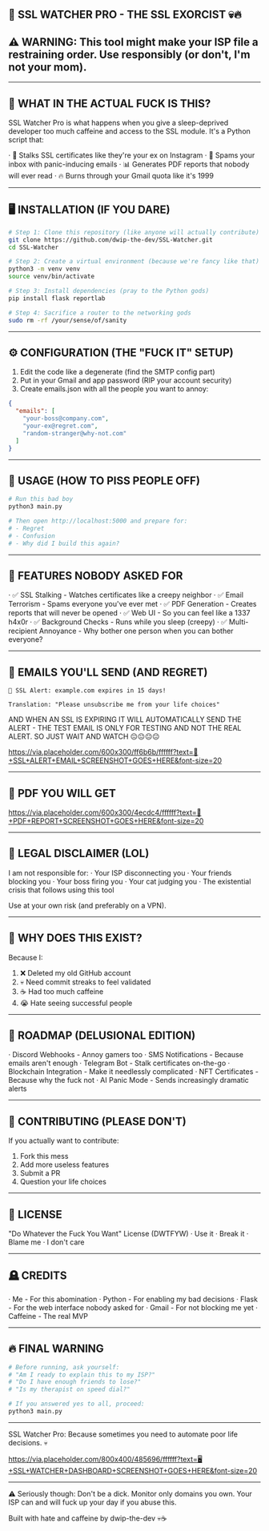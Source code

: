 ## 🚨 SSL WATCHER PRO - THE SSL EXORCIST 💀🔥

## ⚠️ WARNING: This tool might make your ISP file a restraining order. Use responsibly (or don't, I'm not your mom).

---

## 🗿 WHAT IN THE ACTUAL FUCK IS THIS?

SSL Watcher Pro is what happens when you give a sleep-deprived developer too much caffeine and access to the SSL module. It's a Python script that:

· 👀 Stalks SSL certificates like they're your ex on Instagram
· 📧 Spams your inbox with panic-inducing emails
· 📊 Generates PDF reports that nobody will ever read
· 🔥 Burns through your Gmail quota like it's 1999

---

## 🖥️ INSTALLATION (IF YOU DARE)

```bash
# Step 1: Clone this repository (like anyone will actually contribute)
git clone https://github.com/dwip-the-dev/SSL-Watcher.git
cd SSL-Watcher

# Step 2: Create a virtual environment (because we're fancy like that)
python3 -m venv venv
source venv/bin/activate

# Step 3: Install dependencies (pray to the Python gods)
pip install flask reportlab

# Step 4: Sacrifice a router to the networking gods
sudo rm -rf /your/sense/of/sanity
```

---

## ⚙️ CONFIGURATION (THE "FUCK IT" SETUP)

1. Edit the code like a degenerate (find the SMTP config part)
2. Put in your Gmail and app password (RIP your account security)
3. Create emails.json with all the people you want to annoy:

```json
{
  "emails": [
    "your-boss@company.com",
    "your-ex@regret.com", 
    "random-stranger@why-not.com"
  ]
}
```

---

## 🚀 USAGE (HOW TO PISS PEOPLE OFF)

```bash
# Run this bad boy
python3 main.py

# Then open http://localhost:5000 and prepare for:
# - Regret
# - Confusion  
# - Why did I build this again?
```

---

## 🎯 FEATURES NOBODY ASKED FOR

· ✅ SSL Stalking - Watches certificates like a creepy neighbor
· ✅ Email Terrorism - Spams everyone you've ever met
· ✅ PDF Generation - Creates reports that will never be opened
· ✅ Web UI - So you can feel like a 1337 h4x0r
· ✅ Background Checks - Runs while you sleep (creepy)
· ✅ Multi-recipient Annoyance - Why bother one person when you can bother everyone?

---

## 📧 EMAILS YOU'LL SEND (AND REGRET)

```
🚨 SSL Alert: example.com expires in 15 days!

Translation: "Please unsubscribe me from your life choices"
```

AND WHEN AN SSL IS EXPIRING IT WILL AUTOMATICALLY SEND THE ALERT - THE TEST EMAIL IS ONLY FOR TESTING AND NOT THE REAL ALERT. SO JUST WAIT AND WATCH 😐😐😐😐

https://via.placeholder.com/600x300/ff6b6b/ffffff?text=🚨+SSL+ALERT+EMAIL+SCREENSHOT+GOES+HERE&font-size=20

---

## 📑 PDF YOU WILL GET

https://via.placeholder.com/600x300/4ecdc4/ffffff?text=📄+PDF+REPORT+SCREENSHOT+GOES+HERE&font-size=20

---

## 🛑 LEGAL DISCLAIMER (LOL)

I am not responsible for:
· Your ISP disconnecting you
· Your friends blocking you
· Your boss firing you
· Your cat judging you
· The existential crisis that follows using this tool

Use at your own risk (and preferably on a VPN).

---

## 🤡 WHY DOES THIS EXIST?

Because I:

1. ❌ Deleted my old GitHub account
2. 💀 Need commit streaks to feel validated
3. ☕ Had too much caffeine
4. 😭 Hate seeing successful people

---

## 🎪 ROADMAP (DELUSIONAL EDITION)

· Discord Webhooks - Annoy gamers too
· SMS Notifications - Because emails aren't enough
· Telegram Bot - Stalk certificates on-the-go
· Blockchain Integration - Make it needlessly complicated
· NFT Certificates - Because why the fuck not
· AI Panic Mode - Sends increasingly dramatic alerts

---

## 👥 CONTRIBUTING (PLEASE DON'T)

If you actually want to contribute:

1. Fork this mess
2. Add more useless features
3. Submit a PR
4. Question your life choices

---

## 📜 LICENSE

"Do Whatever the Fuck You Want" License (DWTFYW)
· Use it
· Break it
· Blame me
· I don't care

---

## 🪦 CREDITS

· Me - For this abomination
· Python - For enabling my bad decisions
· Flask - For the web interface nobody asked for
· Gmail - For not blocking me yet
· Caffeine - The real MVP

---

## 🔥 FINAL WARNING

```bash
# Before running, ask yourself:
# "Am I ready to explain this to my ISP?"
# "Do I have enough friends to lose?" 
# "Is my therapist on speed dial?"

# If you answered yes to all, proceed:
python3 main.py
```

---

SSL Watcher Pro: Because sometimes you need to automate poor life decisions. 💀

https://via.placeholder.com/800x400/485696/ffffff?text=🖥️+SSL+WATCHER+DASHBOARD+SCREENSHOT+GOES+HERE&font-size=20

---

⚠️ Seriously though: Don't be a dick. Monitor only domains you own. Your ISP can and will fuck up your day if you abuse this.

Built with hate and caffeine by dwip-the-dev 💀☕
